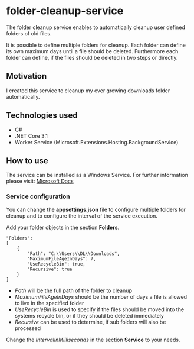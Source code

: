 # folder-cleanup-service
The folder cleanup service enables to automatically cleanup user defined folders of old files. 

It is possible to define multiple folders for cleanup. Each folder can define its own maximum days until a file should be deleted. Furthermore each folder can define, if the files should be deleted in two steps or directly.

## Motivation
I created this service to cleanup my ever growing downloads folder automatically. 

## Technologies used
- C#
- .NET Core 3.1
- Worker Service (Microsoft.Extensions.Hosting.BackgroundService)

## How to use
The service can be installed as a Windows Service. For further information please visit: [Microsoft Docs](https://docs.microsoft.com/en-us/dotnet/framework/windows-services/how-to-install-and-uninstall-services)

### Service configuration
You can change the **appsettings.json** file to configure multiple folders for cleanup and to configure the interval of the service execution.

Add your folder objects in the section **Folders**.

```
"Folders": 
[
    {
        "Path": "C:\\Users\\DL\\Downloads",
        "MaximumFileAgeInDays": 7,
        "UseRecycleBin": true,
        "Recursive": true
    }
]
```

- *Path* will be the full path of the folder to cleanup
- *MaximumFileAgeInDays* should be the number of days a file is allowed to live in the specified folder
- *UseRecycleBin* is used to specify if the files should be moved into the systems recycle bin, or if they should be deleted immediately
- *Recursive* can be used to determine, if sub folders will also be processed

Change the *IntervalInMilliseconds* in the section **Service** to your needs.